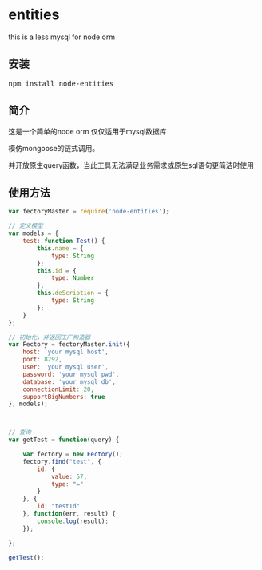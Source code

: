 # entities
this is a less mysql for node orm

## 安装

<pre>npm install node-entities</pre>

## 简介

这是一个简单的node orm 仅仅适用于mysql数据库

模仿mongoose的链式调用。

并开放原生query函数，当此工具无法满足业务需求或原生sql语句更简洁时使用

## 使用方法

```` javascript
var fectoryMaster = require('node-entities');

// 定义模型
var models = {
    test: function Test() {
        this.name = {
            type: String
        };
        this.id = {
            type: Number
        };
        this.deScription = {
            type: String
        };
    }
};

// 初始化，并返回工厂构造器 
var Fectory = fectoryMaster.init({
    host: 'your mysql host',
    port: 8292,
    user: 'your mysql user',
    password: 'your mysql pwd',
    database: 'your mysql db',
    connectionLimit: 20,
    supportBigNumbers: true
}, models);



// 查询
var getTest = function(query) {

    var fectory = new Fectory();
    fectory.find("test", {
        id: {
            value: 57,
            type: "="
        }
    }, {
        id: "testId"
    }, function(err, result) {
        console.log(result);
    });

};

getTest();
````


